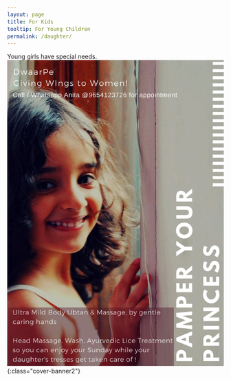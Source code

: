 ```yaml
---
layout: page
title: For Kids
tooltip: For Young Children 
permalink: /daughter/
---
```


Young girls have special needs.
<meta description="Rates for DwaarPe's at-home services in Noida, Gurgaon, Delhi, Ghaziabad, Faridabad; facials, waxing, massage, pedicure, manicure; including our Ayurvedic products-based services" />
![daughter-waxing](/assets/dotter.jpg){:class="cover-banner2"}
